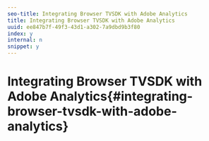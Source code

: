 ```yaml
---
seo-title: Integrating Browser TVSDK with Adobe Analytics
title: Integrating Browser TVSDK with Adobe Analytics
uuid: ee847b7f-49f3-43d1-a302-7a9dbd9b3f80
index: y
internal: n
snippet: y
---
```


# Integrating Browser TVSDK with Adobe Analytics{#integrating-browser-tvsdk-with-adobe-analytics}

